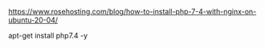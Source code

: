 https://www.rosehosting.com/blog/how-to-install-php-7-4-with-nginx-on-ubuntu-20-04/

apt-get install php7.4 -y